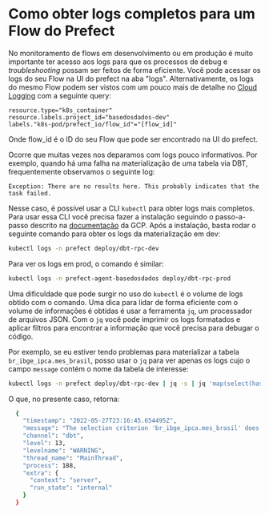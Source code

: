 # Como obter logs completos para um Flow do Prefect

No monitoramento de flows em desenvolvimento ou em produção é muito importante ter acesso aos logs para que os processos de debug e *troubleshooting* possam ser feitos de forma eficiente. Você pode acessar os logs do seu Flow na UI do prefect na aba "logs". Alternativamente, os logs do mesmo Flow podem ser vistos com um pouco mais de detalhe no [Cloud Logging](https://console.cloud.google.com/logs/query) com a seguinte query:

```
resource.type="k8s_container"
resource.labels.project_id="basedosdados-dev"
labels."k8s-pod/prefect_io/flow_id"="[flow_id]"
```

Onde flow_id é o ID do seu Flow que pode ser encontrado na UI do prefect.

Ocorre que muitas vezes nos deparamos com logs pouco informativos. Por exemplo, quando há uma falha na materialização de uma tabela via DBT, frequentemente observamos o seguinte log:

```
Exception: There are no results here. This probably indicates that the task failed.
```

Nesse caso, é possível usar a CLI `kubectl` para obter logs mais completos. Para usar essa CLI você precisa fazer a instalação seguindo o passo-a-passo descrito na [documentação](https://cloud.google.com/kubernetes-engine/docs/how-to/cluster-access-for-kubectl) da GCP. Após a instalação, basta rodar o seguinte comando para obter os logs da materialização em dev:

```bash
kubectl logs -n prefect deploy/dbt-rpc-dev
```

Para ver os logs em prod, o comando é similar:

```bash
kubectl logs -n prefect-agent-basedosdados deploy/dbt-rpc-prod
```

Uma dificuldade que pode surgir no uso do `kubectl` é o volume de logs obtido com o comando. Uma dica para lidar de forma eficiente com o volume de informações é obtidas é usar a ferramenta `jq`, um processador de arquivos JSON. Com o `jq` você pode imprimir os logs formatados e aplicar filtros para encontrar a informação que você precisa para debugar o código.

Por exemplo, se eu estiver tendo problemas para materializar a tabela `br_ibge_ipca.mes_brasil`, posso usar o `jq` para ver apenas os logs cujo o campo `message` contém o nome da tabela de interesse:

```bash
kubectl logs -n prefect deploy/dbt-rpc-dev | jq -s | jq 'map(select(has("message")))' | jq 'map(select(.message | test("br_ibge_ipca.mes_brasil")?))'
```

O que, no presente caso, retorna:

```bash
  {
    "timestamp": "2022-05-27T23:16:45.654495Z",
    "message": "The selection criterion 'br_ibge_ipca.mes_brasil' does not match any nodes",
    "channel": "dbt",
    "level": 13,
    "levelname": "WARNING",
    "thread_name": "MainThread",
    "process": 188,
    "extra": {
      "context": "server",
      "run_state": "internal"
    }
  }
```

